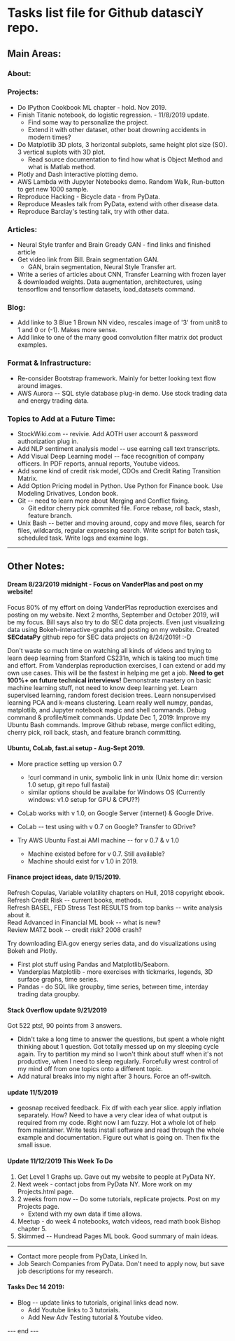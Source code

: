 # Tasks list file for Github datasciY repo.  

## Main Areas:  

### About:  

### Projects:  
 * Do IPython Cookbook ML chapter - hold.  Nov 2019.  
 * Finish Titanic notebook, do logistic regression. - 11/8/2019 update.  
   - Find some way to personalize the project.  
   - Extend it with other dataset, other boat drowning accidents in modern times?  
 * Do Matplotlib 3D plots, 3 horizontal subplots, same height plot size (SO). 3 vertical suplots with 3D plot.
   - Read source documentation to find how what is Object Method and what is Matlab method.  
 * Plotly and Dash interactive plotting demo.  
 * AWS Lambda with Jupyter Notebooks demo.  Random Walk, Run-button to get new 1000 sample.  
 * Reproduce Hacking - Bicycle data - from PyData.  
 * Reproduce Measles talk from PyData, extend with other disease data.  
 * Reproduce Barclay's testing talk, try with other data.  

### Articles:  
 - Neural Style tranfer and Brain Gready GAN - find links and finished article  
 - Get video link from Bill.  Brain segmentation GAN.  
    * GAN, brain segmentation, Neural Style Transfer art.  
  - Write a series of articles about CNN, Transfer Learning with frozen layer & downloaded weights.  Data augmentation, architectures, using tensorflow and tensorflow datasets, load_datasets command.  
  
### Blog:  
 * Add linke to 3 Blue 1 Brown NN video, rescales image of '3' from unit8 to 1 and 0 or (-1).  Makes more sense.  
 * Add linke to one of the many good convolution filter matrix dot product examples.  

### Format & Infrastructure:  

 * Re-consider Bootstrap framework.  Mainly for better looking text flow around images.  
 * AWS Aurora -- SQL style database plug-in demo.  Use stock trading data and energy trading data.  
 
### Topics to Add at a Future Time:   
 
 * StockWiki.com -- revivie.  Add AOTH user account & password authorization plug in.  
 * Add NLP sentiment analysis model -- use earning call text transcripts.  
 * Add Visual Deep Learning model -- face recognition of company officers.  In PDF reports, annual reports, Youtube videos.  
 * Add some kind of credit risk model, CDOs and Credit Rating Transition Matrix.  
 * Add Option Pricing model in Python.  Use Python for Finance book.  Use Modeling Drivatives, London book.  
 * Git -- need to learn more about Merging and Conflict fixing.  
    - Git editor cherry pick commited file.  Force rebase, roll back, stash, feature branch.  
 * Unix Bash -- better and moving around, copy and move files, search for files, wildcards, regular expressing search.  Write script for batch task, scheduled task.  Write logs and examine logs.     

-----------------------------------       
## Other Notes:  

#### Dream 8/23/2019 midnight - Focus on VanderPlas and post on my website!  

Focus 80% of my effort on doing VanderPlas reproduction exercises and posting on my website.  Next 2 months, September and October 2019, will be my focus.  Bill says also try to do SEC data projects.  Even just visualizing data using Bokeh-interactive-graphs and posting on my website.  Created **SECdataPy** github repo for SEC data projects on 8/24/2019!  :-D    

Don't waste so much time on watching all kinds of videos and trying to learn deep learning from Stanford CS231n, which is taking too much time and effort.  From Vanderplas reproduction exercises, I can extend or add my own use cases.  This will be the fastest in helping me get a job. **Need to get 100%+ on future technical interviews!**  Demonstrate mastery on basic machine learning stuff, not need to know deep learning yet.  Learn supervised learning, random forest decision trees.  Learn nonsupervised learning PCA and k-means clustering.  Learn really well numpy, pandas, matplotlib, and Jupyter notebook magic and shell commands. Debug command & profile/timeit commands.  Update Dec 1, 2019:  Improve my Ubuntu Bash commands.  Improve Github rebase, merge conflict editing, cherry pick, roll back, stash, and feature branch committing.  


#### Ubuntu, CoLab, fast.ai setup - Aug-Sept 2019.  
 * More practice setting up version 0.7
    -  !curl command in unix, symbolic link in unix
       (Unix home dir: version 1.0 setup, git repo full fastai)
    -  similar options should be availabe for Windows OS
       (Currently windows: v1.0 setup for GPU & CPU??)
       
* CoLab works with v 1.0, on Google Server (internet) & Google Drive.
* CoLab -- test using with v 0.7 on Google?  Transfer to GDrive?
* Try AWS Ubuntu Fast.ai AMI machine -- for v 0.7 & v 1.0  
   * Machine existed before for v 0.7.  Still available?
   * Machine should exist for v 1.0 in 2019.      
 
#### Finance project ideas, date 9/15/2019.  
 
Refresh Copulas, Variable volatility chapters on Hull, 2018 copyright ebook.  
Refresh Credit Risk -- current books, methods.  
Refresh BASEL, FED Stress Test RESULTS from top banks -- write analysis about it.  
Read Advanced in Financial ML book -- what is new?  
Review MATZ book -- credit risk?  2008 crash?  

Try downloading EIA.gov energy series data, and do visualizations using Bokeh and Plotly.  
  * First plot stuff using Pandas and Matplotlib/Seaborn.  
  * Vanderplas Matplotlib - more exercises with tickmarks, legends, 3D surface graphs, time series.
  * Pandas - do SQL like groupby, time series, between time, interday trading data groupby.  
 
 #### Stack Overflow update 9/21/2019  
 
 Got 522 pts!, 90 points from 3 answers.  
  * Didn't take a long time to answer the questions, but spent a whole night thinking about 1 question.  Got totally messed up on my sleeping cycle again.  Try to partition my mind so I won't think about stuff when it's not productive, when I need to sleep regularly.  Forcefully wrest control of my mind off from one topics onto a different topic.    
  * Add natural breaks into my night after 3 hours.  Force an off-switch.  
 
 
 ####  update 11/5/2019   
  * geosnap received feedback.  Fix df with each year slice.  apply inflation separately.  How?  Need to have a very clear idea of what output is required from my code.  Right now I am fuzzy.  Hot a whole lot of help from maintainer.  Write tests install software and read through the whole example and documentation.  Figure out what is going on.  Then fix the small issue.  
  
#### Update 11/12/2019 This Week To Do  

 1. Get Level 1 Graphs up.  Gave out my website to people at PyData NY.  
 1. Next week - contact jobs from PyData NY.  More work on my Projects.html page.  
 1. 2 weeks from now -- Do some tutorials, replicate projects.  Post on my Projects page.  
    - Extend with my own data if time allows.  
 1. Meetup - do week 4 notebooks, watch videos, read math book Bishop chapter 5.  
 1. Skimmed -- Hundread Pages ML book.  Good summary of main ideas.
---------  
 * Contact more people from PyData, Linked In.  
 * Job Search Companies from PyData.  Don't need to apply now, but save job descriptions for my research.  

#### Tasks Dec 14 2019:  

 * Blog -- update links to tutorials, original links dead now.  
    - Add Youtube links to 3 tutorials. 
    - Add New Adv Testing tutorial & Youtube video.  


--- end ---  
